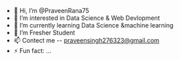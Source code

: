 - 👋 Hi, I’m @PraveenRana75
- 👀 I’m interested in Data Science & Web Devlopment
- 🌱 I’m currently learning Data Science &machine learning
- 💞️ I’m Fresher Student
- 📫 Contect me -- praveensingh276323@gmail.com
- ⚡ Fun fact: ...

<!---
PraveenRana75/PraveenRana75 is a ✨ special ✨ repository because its `README.md` (this file) appears on your GitHub profile.
You can click the Preview link to take a look at your changes.
--->
